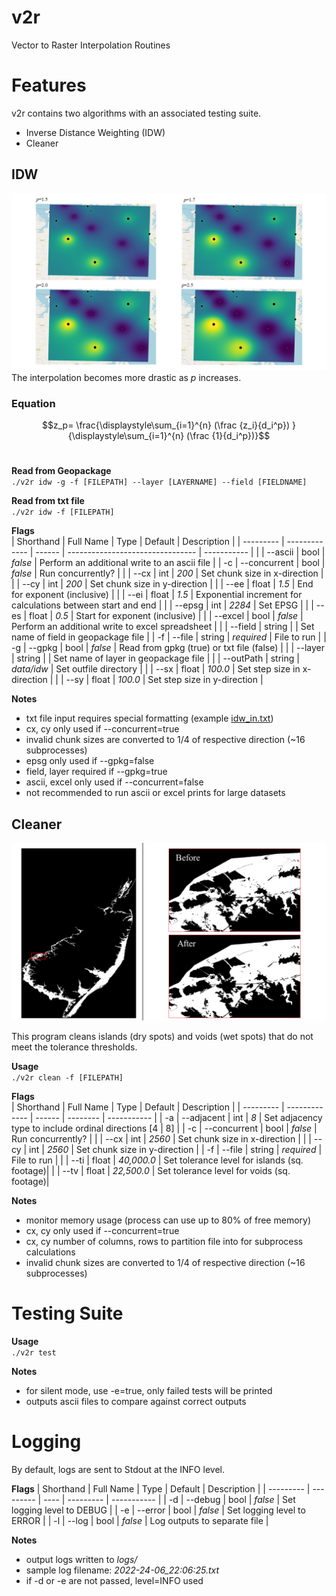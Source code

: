 # v2r
Vector to Raster Interpolation Routines 

# Features
v2r contains two algorithms with an associated testing suite.

- Inverse Distance Weighting (IDW)
- Cleaner 
## IDW
![idw-sample](images/idw_sample.png)
<br>
The interpolation becomes more drastic as _p_ increases.

### **Equation** <br>
$$z_p= \frac{\displaystyle\sum_{i=1}^{n} (\frac {z_i}{d_i^p}) } {\displaystyle\sum_{i=1}^{n} (\frac {1}{d_i^p})}$$
<br>

**Read from Geopackage** <br>
`./v2r idw -g -f [FILEPATH] --layer [LAYERNAME] --field [FIELDNAME]`

**Read from txt file** <br>
`./v2r idw -f [FILEPATH]`

**Flags**<br>
| Shorthand | Full Name     | Type   | Default                          | Description |
| --------- | ------------- | ------ | -------------------------------- | ----------- |
|           | --ascii       | bool   | _false_                          | Perform an additional write to an ascii file |
| -c        | --concurrent  | bool   | _false_                          | Run concurrently? |
|           | --cx          | int    | _200_                            | Set chunk size in x-direction  |
|           | --cy          | int    | _200_                            | Set chunk size in y-direction  |
|           | --ee          | float  | _1.5_                            | End for exponent (inclusive) |
|           | --ei          | float  | _1.5_                            | Exponential increment for calculations between start and end  |
|           | --epsg        | int    | _2284_                           | Set EPSG |
|           | --es          | float  | _0.5_                            | Start for exponent (inclusive)  |
|           | --excel       | bool   | _false_                          | Perform an additional write to excel spreadsheet |
|           | --field       | string |                                  | Set name of field in geopackage file  |
| -f        | --file        | string | _required_                       | File to run |
| -g        | --gpkg        | bool   | _false_                          | Read from gpkg (true) or txt file (false)  |
|           | --layer       | string |                                  | Set name of layer in geopackage file  |
|           | --outPath     | string | _data/idw_                       | Set outfile directory  |
|           | --sx          | float  | _100.0_                          | Set step size in x-direction |
|           | --sy          | float  | _100.0_                          | Set step size in y-direction |

**Notes**
- txt file input requires special formatting (example [idw_in.txt](tests/idw_files/idw_in.txt))
- cx, cy only used if --concurrent=true
- invalid chunk sizes are converted to 1/4 of respective direction (~16 subprocesses)
- epsg only used if --gpkg=false
- field, layer required if --gpkg=true 
- ascii, excel only used if --concurrent=false
- not recommended to run ascii or excel prints for large datasets


## Cleaner
![cleaner_before_after](images/cleaner_before_after.png)

This program cleans islands (dry spots) and voids (wet spots) that do not meet the tolerance thresholds.

**Usage**<br>
`./v2r clean -f [FILEPATH]`

**Flags**<br>
| Shorthand | Full Name     | Type   | Default      | Description |
| --------- | ------------- | ------ | --------     | ----------- |
| -a        | --adjacent    | int    | _8_          | Set adjacency type to include ordinal directions  [4 \| 8] |
| -c        | --concurrent  | bool   | _false_       | Run concurrently? |
|           | --cx          | int    | _2560_       | Set chunk size in x-direction  |
|           | --cy          | int    | _2560_       | Set chunk size in y-direction  |
| -f        | --file        | string | _required_   | File to run |
|           | --ti          | float  | _40,000.0_   | Set tolerance level for islands (sq. footage)|
|           | --tv          | float  | _22,500.0_    | Set tolerance level for voids (sq. footage)|

**Notes**
- monitor memory usage (process can use up to 80% of free memory)
- cx, cy only used if --concurrent=true
- cx, cy number of columns, rows to partition file into for subprocess calculations
- invalid chunk sizes are converted to 1/4 of respective direction (~16 subprocesses)

# Testing Suite
**Usage** <br>
`./v2r test`

**Notes** <br>
- for silent mode, use -e=true, only failed tests will be printed
- outputs ascii files to compare against correct outputs

# Logging
By default, logs are sent to Stdout at the INFO level. 

**Flags**
| Shorthand | Full Name | Type | Default   | Description |
| --------- | --------- | ---- | --------- | ----------- |
| -d        | --debug   | bool | _false_   | Set logging level to DEBUG |
| -e        | --error   | bool | _false_   | Set logging level to ERROR |
| -l        | --log     | bool | _false_   | Log outputs to separate file |

**Notes**
- output logs written to _logs/_
- sample log filename: _2022-24-06_22:06:25.txt_
- if -d or -e are not passed, level=INFO used